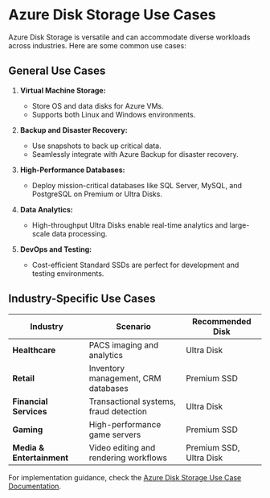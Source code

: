 # Azure Disk Storage Use Cases

Azure Disk Storage is versatile and can accommodate diverse workloads across industries. Here are some common use cases:

## General Use Cases
1. **Virtual Machine Storage:**
   - Store OS and data disks for Azure VMs.
   - Supports both Linux and Windows environments.

2. **Backup and Disaster Recovery:**
   - Use snapshots to back up critical data.
   - Seamlessly integrate with Azure Backup for disaster recovery.

3. **High-Performance Databases:**
   - Deploy mission-critical databases like SQL Server, MySQL, and PostgreSQL on Premium or Ultra Disks.

4. **Data Analytics:**
   - High-throughput Ultra Disks enable real-time analytics and large-scale data processing.

5. **DevOps and Testing:**
   - Cost-efficient Standard SSDs are perfect for development and testing environments.

## Industry-Specific Use Cases
| **Industry**         | **Scenario**                                    | **Recommended Disk**     |
|-----------------------|------------------------------------------------|---------------------------|
| **Healthcare**        | PACS imaging and analytics                     | Ultra Disk               |
| **Retail**            | Inventory management, CRM databases            | Premium SSD              |
| **Financial Services**| Transactional systems, fraud detection         | Ultra Disk               |
| **Gaming**            | High-performance game servers                  | Premium SSD              |
| **Media & Entertainment** | Video editing and rendering workflows       | Premium SSD, Ultra Disk  |

For implementation guidance, check the [Azure Disk Storage Use Case Documentation](https://learn.microsoft.com/azure/virtual-machines/disks-enable-ultra-ssd?tabs=azure-portal&WT.mc_id=%3Fwt.mc_id%3Dstudentamb_260352).
